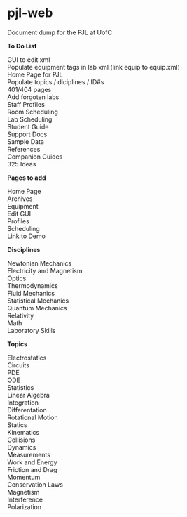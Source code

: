# pjl-web
Document dump for the PJL at UofC



**To Do List**

GUI to edit xml  
Populate equipment tags in lab xml (link equip to equip.xml)  
Home Page for PJL  
Populate topics / diciplines / ID#s  
401/404 pages  
Add forgoten labs  
Staff Profiles  
Room Scheduling  
Lab Scheduling  
Student Guide  
Support Docs  
Sample Data  
References  
Companion Guides  
325 Ideas  



**Pages to add**

Home Page  
Archives  
Equipment  
Edit GUI  
Profiles  
Scheduling  
Link to Demo  



**Disciplines**

Newtonian Mechanics  
Electricity and Magnetism  
Optics  
Thermodynamics  
Fluid Mechanics  
Statistical Mechanics  
Quantum Mechanics  
Relativity  
Math  
Laboratory Skills  



**Topics**

Electrostatics  
Circuits  
PDE  
ODE  
Statistics  
Linear Algebra  
Integration  
Differentation  
Rotational Motion  
Statics  
Kinematics  
Collisions  
Dynamics  
Measurements  
Work and Energy  
Friction and Drag  
Momentum  
Conservation Laws  
Magnetism  
Interference  
Polarization  


